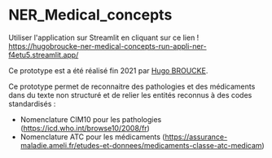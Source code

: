 # NER_Medical_concepts

Utiliser l'application sur Streamlit en cliquant sur ce lien ! https://hugobroucke-ner-medical-concepts-run-appli-ner-f4etu5.streamlit.app/

Ce prototype est a été réalisé fin 2021 par [Hugo BROUCKE](https://www.linkedin.com/in/hugo-broucke-622b97181/).

Ce prototype permet de reconnaitre des pathologies et des médicaments dans du texte non structuré et de relier les entités reconnus à des codes standardisés :
- Nomenclature CIM10 pour les pathologies (https://icd.who.int/browse10/2008/fr)
- Nomenclature ATC pour les médicaments (https://assurance-maladie.ameli.fr/etudes-et-donnees/medicaments-classe-atc-medicam)
